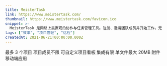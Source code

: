 ```yaml
---
title: MeisterTask
link: https://www.meistertask.com/
thumbnail: https://www.meistertask.com/favicon.ico
snippet: >-
  MeisterTask 是网络上最直观的协作与任务管理工具。注册、邀请团队成员并开始工作，无需培训。
tags: ["效率", "项目管理", "远程"]
createdAt: 2021-06-21T00:00:00.000Z
---
```

最多 3 个项目
项目成员不限
可自定义项目看板
集成有限
单文件最大 20MB 附件
移动端应用